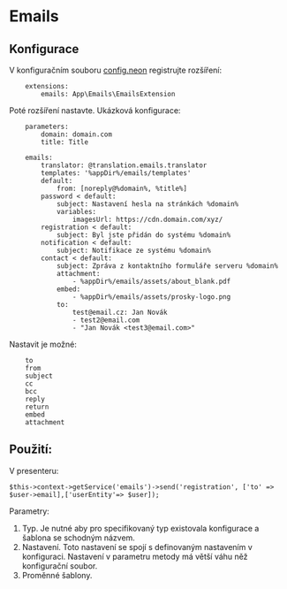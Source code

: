 Emails
=============

Konfigurace
-------
V konfiguračním souboru [config.neon](/app/config/config.neon) registrujte rozšíření:
```neon
    extensions:
        emails: App\Emails\EmailsExtension
```
Poté rozšíření nastavte. Ukázková konfigurace:
```neon
    parameters:
        domain: domain.com
        title: Title

    emails:
        translator: @translation.emails.translator
        templates: '%appDir%/emails/templates'
        default:
            from: [noreply@%domain%, %title%]
        password < default:
            subject: Nastavení hesla na stránkách %domain%
            variables:
                imagesUrl: https://cdn.domain.com/xyz/
        registration < default:
            subject: Byl jste přidán do systému %domain%
        notification < default:
            subject: Notifikace ze systému %domain%
        contact < default:
            subject: Zpráva z kontaktního formuláře serveru %domain%
            attachment:
                - %appDir%/emails/assets/about_blank.pdf
            embed:
                - %appDir%/emails/assets/prosky-logo.png
            to:
                test@email.cz: Jan Novák
                - test2@email.com
                - "Jan Novák <test3@email.com>"
```

Nastavit je možné:

        to
        from
        subject
        cc
        bcc
        reply
        return
        embed
        attachment

Použití:
-------
V presenteru:

    $this->context->getService('emails')->send('registration', ['to' => $user->email],['userEntity'=> $user]);

Parametry:
1. Typ. Je nutné aby pro specifikovaný typ existovala konfigurace a šablona se schodným názvem.
2. Nastavení. Toto nastavení se spojí s definovaným nastavením v konfiguraci. Nastavení v parametru metody má větší váhu něž konfigurační soubor.
3. Proměnné šablony.
